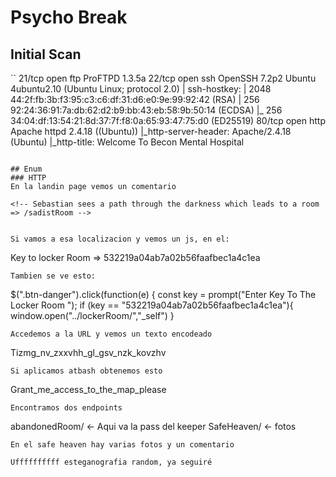 # Psycho Break
## Initial Scan
``
21/tcp open  ftp     ProFTPD 1.3.5a
22/tcp open  ssh     OpenSSH 7.2p2 Ubuntu 4ubuntu2.10 (Ubuntu Linux; protocol 2.0)
| ssh-hostkey: 
|   2048 44:2f:fb:3b:f3:95:c3:c6:df:31:d6:e0:9e:99:92:42 (RSA)
|   256 92:24:36:91:7a:db:62:d2:b9:bb:43:eb:58:9b:50:14 (ECDSA)
|_  256 34:04:df:13:54:21:8d:37:7f:f8:0a:65:93:47:75:d0 (ED25519)
80/tcp open  http    Apache httpd 2.4.18 ((Ubuntu))
|_http-server-header: Apache/2.4.18 (Ubuntu)
|_http-title: Welcome To Becon Mental Hospital
```

## Enum
### HTTP
En la landin page vemos un comentario
```
	<!-- Sebastian sees a path through the darkness which leads to a room => /sadistRoom -->
```

Si vamos a esa localizacion y vemos un js, en el:
```
Key to locker Room => 532219a04ab7a02b56faafbec1a4c1ea 
```
Tambien se ve esto:
```

$(".btn-danger").click(function(e) {
	const key = prompt("Enter Key To The Locker Room ");
	if (key == "532219a04ab7a02b56faafbec1a4c1ea"){
		window.open("../lockerRoom/","_self")
	}
 ```
 Accedemos a la URL y vemos un texto encodeado
 ```
 Tizmg_nv_zxxvhh_gl_gsv_nzk_kovzhv
 ```
 Si aplicamos atbash obtenemos esto
 ```
 Grant_me_access_to_the_map_please
 ```
 Encontramos dos endpoints 
 ```
 abandonedRoom/ <- Aqui va la pass del keeper
 SafeHeaven/ <- fotos 
 ```
 En el safe heaven hay varias fotos y un comentario
 ```
 <!-- I think I'm having a terrible nightmare. Search through me and find it ... -->
 ```
 Uffffffffff esteganografia random, ya seguiré
